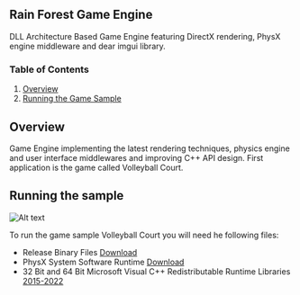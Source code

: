 ## Rain Forest Game Engine
DLL Architecture Based Game Engine featuring DirectX rendering, PhysX engine middleware and dear imgui library.

### Table of Contents
1. [Overview](#overview)
2. [Running the Game Sample](#runningthesample)

## Overview
Game Engine implementing the latest rendering techniques, physics engine and user interface middlewares and improving C++ API design. First application is the game called Volleyball Court.

## Running the sample
![Alt text](https://drive.google.com/uc?export=download&id=1NqHCfcaLeNhMSdncTRHBbCm6HSZAHgGQ)

To run the game sample Volleyball Court you will need he following files:
- Release Binary Files [Download](https://drive.google.com/uc?export=download&id=1GipLfTqjZW19X8vN_AOpYbrD_UVsZlZc)
- PhysX System Software Runtime [Download](https://drive.google.com/uc?export=download&id=1Y0vqS_TezkXWJe3kOhiBYCA0j0bUbTM7)
- 32 Bit and 64 Bit Microsoft Visual C++ Redistributable Runtime Libraries [2015-2022](https://docs.microsoft.com/en-us/cpp/windows/latest-supported-vc-redist?view=msvc-170#visual-studio-2015-2017-2019-and-2022)
